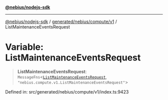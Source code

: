 [**@nebius/nodejs-sdk**](../../../../../README.md)

***

[@nebius/nodejs-sdk](../../../../../README.md) / [generated/nebius/compute/v1](../README.md) / ListMaintenanceEventsRequest

# Variable: ListMaintenanceEventsRequest

> **ListMaintenanceEventsRequest**: `MessageFns`\<[`ListMaintenanceEventsRequest`](../interfaces/ListMaintenanceEventsRequest.md), `"nebius.compute.v1.ListMaintenanceEventsRequest"`\>

Defined in: src/generated/nebius/compute/v1/index.ts:9423
